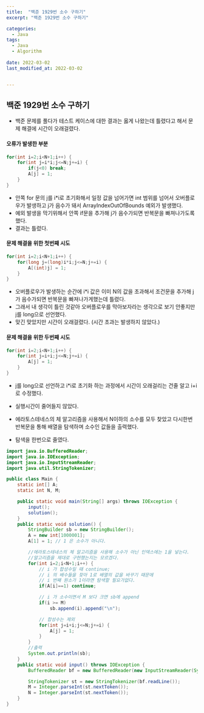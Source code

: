 ```yaml
---
title:  "백준 1929번 소수 구하기"
excerpt: "백준 1929번 소수 구하기"

categories:
  - Java
tags:
  - Java
  - Algorithm
 
date: 2022-03-02
last_modified_at: 2022-03-02


---
```


## 백준 1929번 소수 구하기

- 백준 문제를 풀다가 테스트 케이스에 대한 결과는 옳게 나왔는데 틀렸다고 해서 문제 해결에 시간이 오래걸렸다.

#### 오류가 발생한 부분

```java
for(int i=2;i<N+1;i++) {
    for(int j=i*i;j<=N;j+=i) {
        if(j<0) break;
        A[j] = 1;
    }
}
```

- 안쪽 for 문의 j를 i*i로 초기화해서 일정 값을 넘어가면 int 범위를 넘어서 오버플로우가 발생하고  j가 음수가 돼서 ArrayIndexOutOfBounds 예외가 발생했다.
- 예외 발생을 막기위해서 안쪽 if문을 추가해 j가 음수가되면 반복문을 빠져나가도록했다.
- 결과는 틀렸다.

#### 문제 해결을 위한 첫번째 시도

```java
for(int i=2;i<N+1;i++) {
    for(long j=(long)i*i;j<=N;j+=i) {
        A[(int)j] = 1;
    }
}
```

- 오버플로우가 발생하는 순간에 i*i 값은 이미 N의 값을 초과해서 조건문을 추가해 j가 음수가되면 반복문을 빠져나가게했는데 틀렸다.
- 그래서 내 생각이 틀린 것같아 오버플로우를 막아보자라는 생각으로 보기 안좋지만 j를 long으로 선언했다.
- 맞긴 맞았지만 시간이 오래걸렸다. (시간 초과는 발생하지 않았다.)

#### 문제 해결을 위한 두번째 시도

```java
for(int i=2;i<N+1;i++) {
    for(int j=i+i;j<=N;j+=i) {
        A[j] = 1;
    }
}
```

- j를 long으로 선언하고 i*i로 초기화 하는 과정에서 시간이 오래걸리는 건줄 알고  i+i로 수정했다. 

- 실행시간이 줄어들지 않았다.
- 에라토스테네스의 체 알고리즘을 사용해서 N이하의 소수를 모두 찾았고 다시한번 반복문을 통해 배열을 탐색하며 소수인 값들을 출력했다.
- 탐색을 한번으로 줄였다.

```java
import java.io.BufferedReader;
import java.io.IOException;
import java.io.InputStreamReader;
import java.util.StringTokenizer;

public class Main {
    static int[] A;
    static int N, M;

    public static void main(String[] args) throws IOException {
        input();
        solution();
    }
    public static void solution() {
        StringBuilder sb = new StringBuilder();
        A = new int[1000001];
        A[1] = 1; // 1 은 소수가 아니다.

        //에라토스테네스의 체 알고리즘을 사용해 소수가 아닌 인덱스에는 1을 넣는다.
        //알고리즘을 제대로 구현했는지는 모르겠다.
        for(int i=2;i<N+1;i++) {
            // i 가 합성수일 때 continue;
            // i 의 배수들을 찾아 1로 배열의 값을 바꾸기 때문에 
            // i 번째 원소가 1이라면 탐색할 필요가없다.
            if(A[i]==1) continue;

            // i 가 소수이면서 M 보다 크면 sb에 append
            if(i >= M)
                sb.append(i).append("\n");

            // 합성수는 제외
            for(int j=i+i;j<=N;j+=i) {
                A[j] = 1;
            }
        }
        //출력
        System.out.println(sb);
    }
    public static void input() throws IOException {
        BufferedReader bf = new BufferedReader(new InputStreamReader(System.in));

        StringTokenizer st = new StringTokenizer(bf.readLine());
        M = Integer.parseInt(st.nextToken());
        N = Integer.parseInt(st.nextToken());
    }
}
```

